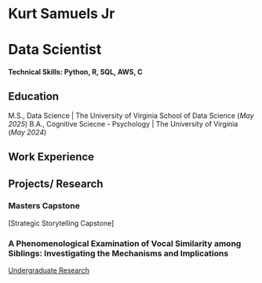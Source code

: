 # Kurt Samuels Jr
# Data Scientist

#### Technical Skills: Python, R, SQL, AWS, C

## Education
M.S., Data Science	| The University of Virginia School of Data Science (_May 2025_)
B.A., Cognitive Sciecne -  Psychology | The University of Virginia (_May 2024_)

## Work Experience

## Projects/ Research
### Masters Capstone
[Strategic Storytelling Capstone]

### A Phenomenological Examination of Vocal Similarity among Siblings: Investigating the Mechanisms and Implications
[Undergraduate Research](https://ftl4n1.wixsite.com/lonckelab/vocal-similarity-among-siblings)
